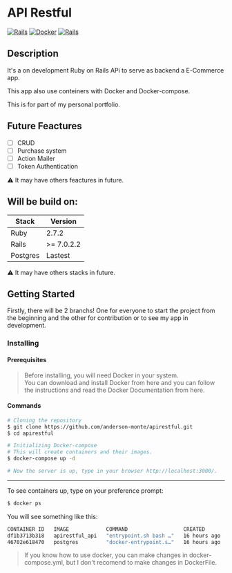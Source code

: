 # API Restful 

[![Rails](https://img.shields.io/badge/Built%20on-RoR-red)](https://img.shields.io/badge/Containers-Docker-blue) [![Docker](https://img.shields.io/badge/Containers-Docker-blue)](https://www.docker.com/) [![Rails](https://img.shields.io/badge/state-on%20development-brightgreen)]()

## Description
It's a on development Ruby on Rails APi to serve as backend a E-Commerce app.

This app also use conteiners with Docker and Docker-compose.

This is for part of my personal portfolio.

## Future Feactures 
- [ ] CRUD
- [ ] Purchase system
- [ ] Action Mailer
- [ ] Token Authentication

⚠️ It may have others feactures in future.

## Will be build on:

| Stack | Version |
| ----- | ------- |
| Ruby  | 2.7.2 |
| Rails | >= 7.0.2.2 |
| Postgres | Lastest |

⚠️ It may have others stacks in future.

## Getting Started
Firstly, there will be 2 branchs! One for everyone to start the project from the beginning and the other for contribution or to see my app in development.

### Installing
#### Prerequisites
>Before installing, you will need Docker in your system. <br>
>You can download and install Docker from here and you can follow the instructions and read the Docker Documentation from here.

#### Commands 
```bash
# Cloning the repository
$ git clone https://github.com/anderson-monte/apirestful.git
$ cd apirestful

# Initializing Docker-compose 
# This will create containers and their images.
$ docker-compose up -d

# Now the server is up, type in your browser http://localhost:3000/.
```
---
To see containers up, type on your preference prompt:
```bash
$ docker ps
```
You will see something like this:
```bash
CONTAINER ID   IMAGE            COMMAND                  CREATED        STATUS             PORTS                    NAMES
df1b3713b318   apirestful_api   "entrypoint.sh bash …"   16 hours ago   Up About an hour   0.0.0.0:3000->3000/tcp   api
46702e618470   postgres         "docker-entrypoint.s…"   16 hours ago   Up About an hour   0.0.0.0:5454->5432/tcp   pg
```
> If you know how to use docker, you can make changes in docker-compose.yml, but I don't recomend to make changes in DockerFile.
